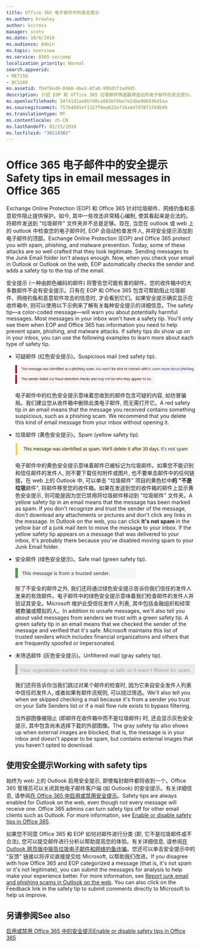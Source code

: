 ```yaml
---
title: Office 365 电子邮件中的安全提示
ms.author: krowley
author: kccross
manager: scotv
ms.date: 10/6/2016
ms.audience: Admin
ms.topic: overview
ms.service: O365-seccomp
localization_priority: Normal
search.appverid:
- MET150
- BCS160
ms.assetid: fb4f8e49-0468-4be2-8fa6-99501f1ad9d5
description: 介绍 EOP 和 Office 365 垃圾邮件筛选器筛选出的电子邮件的安全提示。
ms.openlocfilehash: 54f41d1ae0b7d0ca883bf6be7e2dbe006536d1aa
ms.sourcegitcommit: f57b4001ef1327f0ea622e716a4d7d78f1769b49
ms.translationtype: MT
ms.contentlocale: zh-CN
ms.lasthandoff: 02/23/2019
ms.locfileid: "30214302"
---
```

# <a name="safety-tips-in-email-messages-in-office-365"></a><span data-ttu-id="6eb5a-103">Office 365 电子邮件中的安全提示</span><span class="sxs-lookup"><span data-stu-id="6eb5a-103">Safety tips in email messages in Office 365</span></span>

<span data-ttu-id="6eb5a-p101">Exchange Online Protection (EOP) 和 Office 365 针对垃圾邮件、网络钓鱼和恶意软件阻止提供保护。如今, 其中一些攻击非常精心编制, 使其看起来是合法的。将邮件发送到 "垃圾邮件" 文件夹并不总是足够。现在, 当您在 outlook 或 web 上的 outlook 中检查您的电子邮件时, EOP 会自动检查发件人, 并将安全提示添加到电子邮件的顶部。</span><span class="sxs-lookup"><span data-stu-id="6eb5a-p101">Exchange Online Protection (EOP) and Office 365 protect you with spam, phishing, and malware prevention. Today, some of these attacks are so well crafted that they look legitimate. Sending messages to the Junk Email folder isn't always enough. Now, when you check your email in Outlook or Outlook on the web, EOP automatically checks the sender and adds a safety tip to the top of the email.</span></span> 
  
<span data-ttu-id="6eb5a-p102">安全提示 (一种由颜色编码的邮件) 将警告您可能有害的邮件。您的收件箱中的大多数邮件不会有安全提示。只有在 EOP 和 Office 365 包含可帮助阻止垃圾邮件、网络钓鱼和恶意软件攻击的信息时, 才会看到它们。如果安全提示确实显示在收件箱中, 则可以使用以下示例来了解有关每种安全提示的详细信息。</span><span class="sxs-lookup"><span data-stu-id="6eb5a-p102">The safety tip—a color-coded message—will warn you about potentially harmful messages. Most messages in your inbox won't have a safety tip. You'll only see them when EOP and Office 365 has information you need to help prevent spam, phishing, and malware attacks. If safety tips do show up on in your inbox, you can use the following examples to learn more about each type of safety tip.</span></span>
  
- <span data-ttu-id="6eb5a-112">可疑邮件 (红色安全提示)。</span><span class="sxs-lookup"><span data-stu-id="6eb5a-112">Suspicious mail (red safety tip).</span></span>
    
    ![显示红色安全提示的屏幕截图。](media/5078a0be-e556-44a1-b169-09d780d26898.png)
  
    <span data-ttu-id="6eb5a-p103">电子邮件中的红色安全提示意味着您收到的邮件包含可疑的内容, 如仿冒骗局。我们建议您从收件箱中删除此类电子邮件, 而无需打开它。</span><span class="sxs-lookup"><span data-stu-id="6eb5a-p103">A red safety tip in an email means that the message you received contains something suspicious, such as a phishing scam. We recommend that you delete this kind of email message from your inbox without opening it.</span></span>
    
- <span data-ttu-id="6eb5a-116">垃圾邮件 (黄色安全提示)。</span><span class="sxs-lookup"><span data-stu-id="6eb5a-116">Spam (yellow safety tip).</span></span>
    
    ![显示黄色安全提示的屏幕截图。](media/793c9265-ea44-48fd-a98f-804fadd4163b.png)
  
    <span data-ttu-id="6eb5a-p104">电子邮件中的黄色安全提示意味着邮件已被标记为垃圾邮件。如果您不能识别和信任邮件的发件人, 则不要下载任何附件或图片, 也不要单击邮件中的任何链接。在 web 上的 Outlook 中, 可以单击 "垃圾邮件" 项目的黄色栏中**的 "不是垃圾**邮件", 将邮件移至您的收件箱。如果在发送到您的收件箱的邮件上显示黄色安全提示, 则可能是因为您已禁用将垃圾邮件移动到 "垃圾邮件" 文件夹。</span><span class="sxs-lookup"><span data-stu-id="6eb5a-p104">A yellow safety tip in an email means that the message has been marked as spam. If you don't recognize and trust the sender of the message, don't download any attachments or pictures and don't click any links in the message. In Outlook on the web, you can click **It's not spam** in the yellow bar of a junk mail item to move the message to your inbox. If the yellow safety tip appears on a message that was delivered to your inbox, it's probably there because you've disabled moving spam to your Junk Email folder.</span></span> 
    
- <span data-ttu-id="6eb5a-122">安全邮件 (绿色安全提示)。</span><span class="sxs-lookup"><span data-stu-id="6eb5a-122">Safe mail (green safety tip).</span></span>
    
    ![显示绿色安全提示的屏幕截图。](media/acbc11d0-f626-4848-9fbf-66eeeda3f803.png)
  
    <span data-ttu-id="6eb5a-p105">除了不安全的邮件之外, 我们还将通过绿色安全提示告诉你我们信任的发件人发来的有效邮件。电子邮件中的绿色安全提示意味着我们检查邮件的发件人并验证其安全。Microsoft 维护此受信任发件人列表, 其中包括金融组织和经常被欺骗或模拟的人。</span><span class="sxs-lookup"><span data-stu-id="6eb5a-p105">In addition to unsafe messages, we'll also tell you about valid messages from senders we trust with a green safety tip. A green safety tip in an email means that we checked the sender of the message and verified that it's safe. Microsoft maintains this list of trusted senders which includes financial organizations and others that are frequently spoofed or impersonated.</span></span>
    
- <span data-ttu-id="6eb5a-127">未筛选邮件 (灰色安全提示)。</span><span class="sxs-lookup"><span data-stu-id="6eb5a-127">Unfiltered mail (gray safety tip).</span></span>
    
    ![显示灰色安全提示的屏幕截图。](media/c4d0cf8f-08e9-4c84-beee-1d9e0b022e0a.png)
  
    <span data-ttu-id="6eb5a-129">我们还将告诉你当我们跳过对某个邮件的检查时, 因为它来自安全发件人列表中信任的发件人, 或者如果有邮件流规则, 可以绕过筛选。</span><span class="sxs-lookup"><span data-stu-id="6eb5a-129">We'll also tell you when we skipped checking a mail because it's from a sender you trust on your Safe Senders list or if a mail flow rule exists to bypass filtering.</span></span> 
    
    <span data-ttu-id="6eb5a-130">当外部图像被阻止 (即邮件在收件箱中而不是垃圾邮件) 时, 还会显示灰色安全提示, 其中包含尚未选择下载的外部图像。</span><span class="sxs-lookup"><span data-stu-id="6eb5a-130">The gray safety tip also shows up when external images are blocked, that is, the message is in your inbox and doesn't appear to be spam, but contains external images that you haven't opted to download.</span></span>
    
## <a name="working-with-safety-tips"></a><span data-ttu-id="6eb5a-131">使用安全提示</span><span class="sxs-lookup"><span data-stu-id="6eb5a-131">Working with safety tips</span></span>

<span data-ttu-id="6eb5a-p106">始终为 web 上的 Outlook 启用安全提示, 即使每封邮件都将收到一个。Office 365 管理员可以关闭其他电子邮件客户端 (如 Outlook) 的安全提示。有关详细信息, 请参阅[在 Office 365 中启用或禁用安全提示](enable-or-disable-safety-tips.md)。</span><span class="sxs-lookup"><span data-stu-id="6eb5a-p106">Safety tips are always enabled for Outlook on the web, even though not every message will receive one. Office 365 admins can turn safety tips off for other email clients such as Outlook. For more information, see [Enable or disable safety tips in Office 365](enable-or-disable-safety-tips.md).</span></span>
  
<span data-ttu-id="6eb5a-p107">如果您不同意 Office 365 和 EOP 如何对邮件进行分类 (即, 它不是垃圾邮件或不合法), 您可以提交邮件进行分析以帮助提高您的体验。有关详细信息, 请参阅[在 Outlook 网页版中报告垃圾电子邮件和网络钓鱼诈骗](https://technet.microsoft.com/library/dn594557.aspx)。您还可以单击安全提示中的 "反馈" 链接以将评论直接提交给 Microsoft, 以帮助我们改进。</span><span class="sxs-lookup"><span data-stu-id="6eb5a-p107">If you disagree with how Office 365 and EOP categorized a message (that is, it's not spam or it's not legitimate), you can submit the messages for analysis to help make your experience better. For more information, see [Report junk email and phishing scams in Outlook on the web](https://technet.microsoft.com/library/dn594557.aspx). You can also click on the Feedback link in the safety tip to submit comments directly to Microsoft to help us improve.</span></span>
  
## <a name="see-also"></a><span data-ttu-id="6eb5a-138">另请参阅</span><span class="sxs-lookup"><span data-stu-id="6eb5a-138">See also</span></span>

[<span data-ttu-id="6eb5a-139">启用或禁用 Office 365 中的安全提示</span><span class="sxs-lookup"><span data-stu-id="6eb5a-139">Enable or disable safety tips in Office 365</span></span>](enable-or-disable-safety-tips.md)

